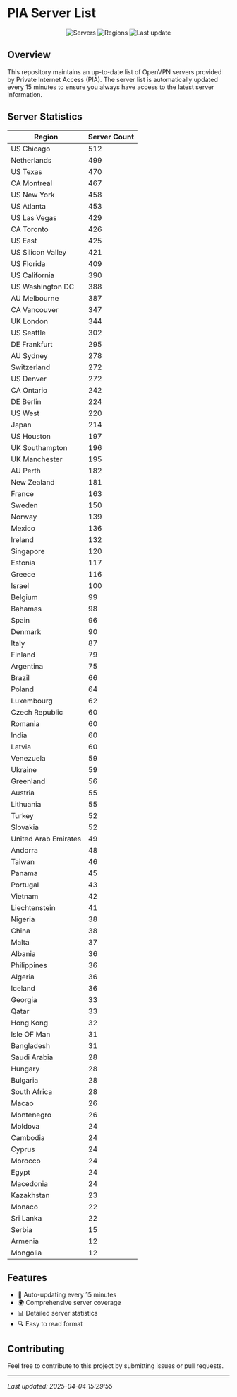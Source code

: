 # PIA Server List

<div align="center">

![Servers](https://img.shields.io/badge/servers-13,857-blue)
![Regions](https://img.shields.io/badge/regions-97-blue)
![Last update](https://img.shields.io/badge/Last_Updated-April_4_2025_10:29_EST-blue)

</div>

## Overview
This repository maintains an up-to-date list of OpenVPN servers provided by Private Internet Access (PIA). The server list is automatically updated every 15 minutes to ensure you always have access to the latest server information.

## Server Statistics
| Region | Server Count |
|--------|--------------|
| US Chicago                     | 512          |
| Netherlands                    | 499          |
| US Texas                       | 470          |
| CA Montreal                    | 467          |
| US New York                    | 458          |
| US Atlanta                     | 453          |
| US Las Vegas                   | 429          |
| CA Toronto                     | 426          |
| US East                        | 425          |
| US Silicon Valley              | 421          |
| US Florida                     | 409          |
| US California                  | 390          |
| US Washington DC               | 388          |
| AU Melbourne                   | 387          |
| CA Vancouver                   | 347          |
| UK London                      | 344          |
| US Seattle                     | 302          |
| DE Frankfurt                   | 295          |
| AU Sydney                      | 278          |
| Switzerland                    | 272          |
| US Denver                      | 272          |
| CA Ontario                     | 242          |
| DE Berlin                      | 224          |
| US West                        | 220          |
| Japan                          | 214          |
| US Houston                     | 197          |
| UK Southampton                 | 196          |
| UK Manchester                  | 195          |
| AU Perth                       | 182          |
| New Zealand                    | 181          |
| France                         | 163          |
| Sweden                         | 150          |
| Norway                         | 139          |
| Mexico                         | 136          |
| Ireland                        | 132          |
| Singapore                      | 120          |
| Estonia                        | 117          |
| Greece                         | 116          |
| Israel                         | 100          |
| Belgium                        | 99           |
| Bahamas                        | 98           |
| Spain                          | 96           |
| Denmark                        | 90           |
| Italy                          | 87           |
| Finland                        | 79           |
| Argentina                      | 75           |
| Brazil                         | 66           |
| Poland                         | 64           |
| Luxembourg                     | 62           |
| Czech Republic                 | 60           |
| Romania                        | 60           |
| India                          | 60           |
| Latvia                         | 60           |
| Venezuela                      | 59           |
| Ukraine                        | 59           |
| Greenland                      | 56           |
| Austria                        | 55           |
| Lithuania                      | 55           |
| Turkey                         | 52           |
| Slovakia                       | 52           |
| United Arab Emirates           | 49           |
| Andorra                        | 48           |
| Taiwan                         | 46           |
| Panama                         | 45           |
| Portugal                       | 43           |
| Vietnam                        | 42           |
| Liechtenstein                  | 41           |
| Nigeria                        | 38           |
| China                          | 38           |
| Malta                          | 37           |
| Albania                        | 36           |
| Philippines                    | 36           |
| Algeria                        | 36           |
| Iceland                        | 36           |
| Georgia                        | 33           |
| Qatar                          | 33           |
| Hong Kong                      | 32           |
| Isle OF Man                    | 31           |
| Bangladesh                     | 31           |
| Saudi Arabia                   | 28           |
| Hungary                        | 28           |
| Bulgaria                       | 28           |
| South Africa                   | 28           |
| Macao                          | 26           |
| Montenegro                     | 26           |
| Moldova                        | 24           |
| Cambodia                       | 24           |
| Cyprus                         | 24           |
| Morocco                        | 24           |
| Egypt                          | 24           |
| Macedonia                      | 24           |
| Kazakhstan                     | 23           |
| Monaco                         | 22           |
| Sri Lanka                      | 22           |
| Serbia                         | 15           |
| Armenia                        | 12           |
| Mongolia                       | 12           |

## Features
- 🔄 Auto-updating every 15 minutes
- 🌍 Comprehensive server coverage
- 📊 Detailed server statistics
- 🔍 Easy to read format

## Contributing
Feel free to contribute to this project by submitting issues or pull requests.

---
*Last updated: 2025-04-04 15:29:55*